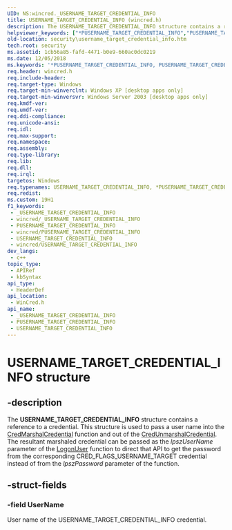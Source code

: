 ```yaml
---
UID: NS:wincred._USERNAME_TARGET_CREDENTIAL_INFO
title: USERNAME_TARGET_CREDENTIAL_INFO (wincred.h)
description: The USERNAME_TARGET_CREDENTIAL_INFO structure contains a reference to a credential.
helpviewer_keywords: ["*PUSERNAME_TARGET_CREDENTIAL_INFO","PUSERNAME_TARGET_CREDENTIAL_INFO","PUSERNAME_TARGET_CREDENTIAL_INFO structure pointer [Security]","USERNAME_TARGET_CREDENTIAL_INFO","USERNAME_TARGET_CREDENTIAL_INFO structure [Security]","_cred_username_target_credential_info","security.username_target_credential_info","wincred/PUSERNAME_TARGET_CREDENTIAL_INFO","wincred/USERNAME_TARGET_CREDENTIAL_INFO"]
old-location: security\username_target_credential_info.htm
tech.root: security
ms.assetid: 1cb56a85-fafd-4471-b0e9-660ac0dc0219
ms.date: 12/05/2018
ms.keywords: '*PUSERNAME_TARGET_CREDENTIAL_INFO, PUSERNAME_TARGET_CREDENTIAL_INFO, PUSERNAME_TARGET_CREDENTIAL_INFO structure pointer [Security], USERNAME_TARGET_CREDENTIAL_INFO, USERNAME_TARGET_CREDENTIAL_INFO structure [Security], _cred_username_target_credential_info, security.username_target_credential_info, wincred/PUSERNAME_TARGET_CREDENTIAL_INFO, wincred/USERNAME_TARGET_CREDENTIAL_INFO'
req.header: wincred.h
req.include-header: 
req.target-type: Windows
req.target-min-winverclnt: Windows XP [desktop apps only]
req.target-min-winversvr: Windows Server 2003 [desktop apps only]
req.kmdf-ver: 
req.umdf-ver: 
req.ddi-compliance: 
req.unicode-ansi: 
req.idl: 
req.max-support: 
req.namespace: 
req.assembly: 
req.type-library: 
req.lib: 
req.dll: 
req.irql: 
targetos: Windows
req.typenames: USERNAME_TARGET_CREDENTIAL_INFO, *PUSERNAME_TARGET_CREDENTIAL_INFO
req.redist: 
ms.custom: 19H1
f1_keywords:
 - _USERNAME_TARGET_CREDENTIAL_INFO
 - wincred/_USERNAME_TARGET_CREDENTIAL_INFO
 - PUSERNAME_TARGET_CREDENTIAL_INFO
 - wincred/PUSERNAME_TARGET_CREDENTIAL_INFO
 - USERNAME_TARGET_CREDENTIAL_INFO
 - wincred/USERNAME_TARGET_CREDENTIAL_INFO
dev_langs:
 - c++
topic_type:
 - APIRef
 - kbSyntax
api_type:
 - HeaderDef
api_location:
 - WinCred.h
api_name:
 - _USERNAME_TARGET_CREDENTIAL_INFO
 - PUSERNAME_TARGET_CREDENTIAL_INFO
 - USERNAME_TARGET_CREDENTIAL_INFO
---
```


# USERNAME_TARGET_CREDENTIAL_INFO structure


## -description

The 
<b>USERNAME_TARGET_CREDENTIAL_INFO</b> structure contains a reference to a credential. This structure is used to pass a user name into the 
<a href="/windows/desktop/api/wincred/nf-wincred-credmarshalcredentiala">CredMarshalCredential</a> function and out of the 
<a href="/windows/desktop/api/wincred/nf-wincred-credunmarshalcredentiala">CredUnmarshalCredential</a>. The resultant marshaled credential can be passed as the <i>lpszUserName</i> parameter of the <a href="/windows/desktop/api/winbase/nf-winbase-logonusera">LogonUser</a> function to direct that API to get the password from the corresponding CRED_FLAGS_USERNAME_TARGET credential instead of from the <i>lpszPassword</i> parameter of the function.

## -struct-fields

### -field UserName

 User name of the USERNAME_TARGET_CREDENTIAL_INFO credential.

